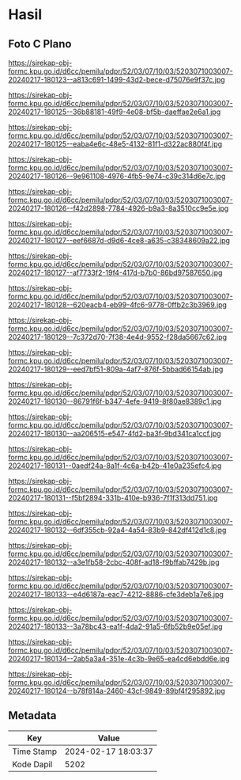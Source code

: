 # Hasil

## Foto C Plano

https://sirekap-obj-formc.kpu.go.id/d6cc/pemilu/pdpr/52/03/07/10/03/5203071003007-20240217-180123--a813c691-1499-43d2-bece-d75076e9f37c.jpg

https://sirekap-obj-formc.kpu.go.id/d6cc/pemilu/pdpr/52/03/07/10/03/5203071003007-20240217-180125--36b88181-49f9-4e08-bf5b-daeffae2e6a1.jpg

https://sirekap-obj-formc.kpu.go.id/d6cc/pemilu/pdpr/52/03/07/10/03/5203071003007-20240217-180125--eaba4e6c-48e5-4132-81f1-d322ac880f4f.jpg

https://sirekap-obj-formc.kpu.go.id/d6cc/pemilu/pdpr/52/03/07/10/03/5203071003007-20240217-180126--9e961108-4976-4fb5-9e74-c39c314d6e7c.jpg

https://sirekap-obj-formc.kpu.go.id/d6cc/pemilu/pdpr/52/03/07/10/03/5203071003007-20240217-180126--f42d2898-7784-4926-b9a3-8a3510cc9e5e.jpg

https://sirekap-obj-formc.kpu.go.id/d6cc/pemilu/pdpr/52/03/07/10/03/5203071003007-20240217-180127--eef6687d-d9d6-4ce8-a635-c38348609a22.jpg

https://sirekap-obj-formc.kpu.go.id/d6cc/pemilu/pdpr/52/03/07/10/03/5203071003007-20240217-180127--af7733f2-19f4-417d-b7b0-86bd97587650.jpg

https://sirekap-obj-formc.kpu.go.id/d6cc/pemilu/pdpr/52/03/07/10/03/5203071003007-20240217-180128--620eacb4-eb99-4fc6-9778-0ffb2c3b3969.jpg

https://sirekap-obj-formc.kpu.go.id/d6cc/pemilu/pdpr/52/03/07/10/03/5203071003007-20240217-180129--7c372d70-7f38-4e4d-9552-f28da5667c62.jpg

https://sirekap-obj-formc.kpu.go.id/d6cc/pemilu/pdpr/52/03/07/10/03/5203071003007-20240217-180129--eed7bf51-809a-4af7-876f-5bbad66154ab.jpg

https://sirekap-obj-formc.kpu.go.id/d6cc/pemilu/pdpr/52/03/07/10/03/5203071003007-20240217-180130--86791f6f-b347-4efe-9419-8f80ae8389c1.jpg

https://sirekap-obj-formc.kpu.go.id/d6cc/pemilu/pdpr/52/03/07/10/03/5203071003007-20240217-180130--aa206515-e547-4fd2-ba3f-9bd341ca1ccf.jpg

https://sirekap-obj-formc.kpu.go.id/d6cc/pemilu/pdpr/52/03/07/10/03/5203071003007-20240217-180131--0aedf24a-8a1f-4c6a-b42b-41e0a235efc4.jpg

https://sirekap-obj-formc.kpu.go.id/d6cc/pemilu/pdpr/52/03/07/10/03/5203071003007-20240217-180131--f5bf2894-331b-410e-b936-7f1f313dd751.jpg

https://sirekap-obj-formc.kpu.go.id/d6cc/pemilu/pdpr/52/03/07/10/03/5203071003007-20240217-180132--6df355cb-92a4-4a54-83b9-842df412d1c8.jpg

https://sirekap-obj-formc.kpu.go.id/d6cc/pemilu/pdpr/52/03/07/10/03/5203071003007-20240217-180132--a3e1fb58-2cbc-408f-ad18-f9bffab7429b.jpg

https://sirekap-obj-formc.kpu.go.id/d6cc/pemilu/pdpr/52/03/07/10/03/5203071003007-20240217-180133--e4d6187a-eac7-4212-8886-cfe3deb1a7e6.jpg

https://sirekap-obj-formc.kpu.go.id/d6cc/pemilu/pdpr/52/03/07/10/03/5203071003007-20240217-180133--3a78bc43-ea1f-4da2-91a5-6fb52b9e05ef.jpg

https://sirekap-obj-formc.kpu.go.id/d6cc/pemilu/pdpr/52/03/07/10/03/5203071003007-20240217-180134--2ab5a3a4-351e-4c3b-9e65-ea4cd6ebdd6e.jpg

https://sirekap-obj-formc.kpu.go.id/d6cc/pemilu/pdpr/52/03/07/10/03/5203071003007-20240217-180124--b78f814a-2460-43cf-9849-89bf4f295892.jpg


## Metadata

| Key        | Value               |
| ---------- | ------------------- |
| Time Stamp | 2024-02-17 18:03:37 |
| Kode Dapil | 5202                |



